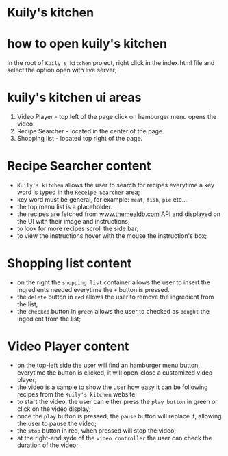 # Kuily's kitchen

# how to open kuily's kitchen
In the root of `Kuily's kitchen` project, right click in the index.html file and select the option open with live server;

# kuily's kitchen ui areas
1. Video Player - top left of the page click on hamburger menu opens the video.
2. Recipe Searcher - located in the center of the page.
3. Shopping list - located top right of the page.


# Recipe Searcher content
- `Kuily's kitchen` allows the user to search for recipes everytime a key word is typed in the `Receipe Searcher` area;
- key word must be general, for example: `meat`, `fish`, `pie` etc...
- the top menu list is a placeholder.
- the recipes are fetched from www.themealdb.com API and displayed on the UI with their image and instructions;
- to look for more recipes scroll the side bar;
- to view the instructions hover with the mouse the instruction's box;

# Shopping list content
-  on the right the `shopping list` container allows the user to insert the ingredients needed everytime the `+` button is pressed.
- the `delete` button in `red` allows the user to remove the ingredient from the list;
- the `checked` button in `green` allows the user to checked as `bought` the ingedient from the list;

# Video Player content
- on the top-left side the user will find an hamburger menu button, everytime the button is clicked, it will open-close a customized video player;
- the video is a sample to show the user how easy it can be following recipes from the `Kuily's kitchen` website;
- to start the video, the user can either press the `play button` in green or click on the video display;
- once the `play` button is pressed, the `pause` button will replace it, allowing the user to pause the video;
- the `stop` button in red, when pressed will stop the video;
- at the right-end syde of the `video controller` the user can check the duration of the video; 



